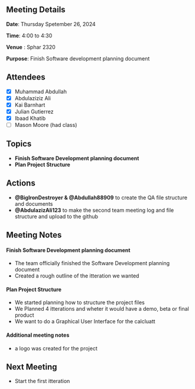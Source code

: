 ## Meeting Details

**Date**: Thursday Spetember 26, 2024

**Time**: 4:00 to 4:30

**Venue** : Sphar 2320

**Purpose**: Finish Software development planning document

## Attendees

- [x] Muhammad Abdullah
- [x] Abdulaziziz Ali 
- [x] Kai Barnhart
- [x] Julian Gutierrez
- [x] Ibaad Khatib
- [ ] Mason Moore (had class)

## Topics

* __Finish Software Development planning document__
* __Plan Project Structure__

## Actions

* __@BigIronDestroyer & @Abdullah88909__ to create the QA file structure and documents
* __@AbdulazizAli123__ to make the second team meeting log and file structure and upload to the github

## Meeting Notes

####  Finish Software Development planning document
* The team officially finished the Software Development planning document
* Created a rough outline of the itteration we wanted 

#### __Plan Project Structure__

* We started planning how to structure the project files
* We Planned 4 itterations and wheter it would have a demo, beta or final product
* We want to do a Graphical User Interface for the calcluatt

#### Additional meeting notes

* a logo was created for the project

## Next Meeting

* Start the first itteration